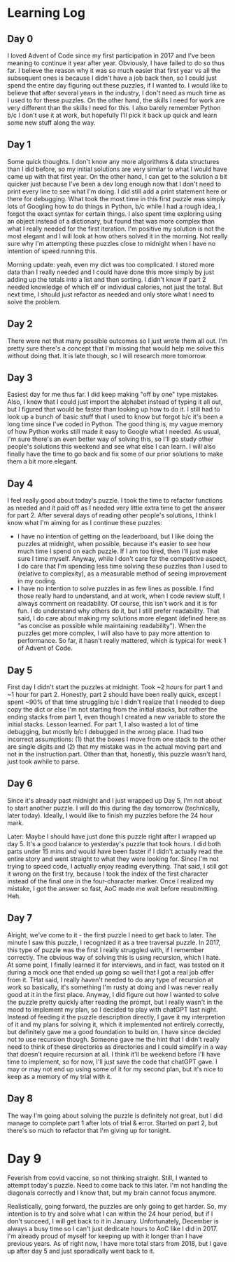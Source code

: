 # Learning Log

## Day 0

I loved Advent of Code since my first participation in 2017 and I've been meaning to continue it year after year. Obviously, I have failed to do so thus far. I believe the reason why it was so much easier that first year vs all the subsequent ones is because I didn't have a job back then, so I could just spend the entire day figuring out these puzzles, if I wanted to. I would like to believe that after several years in the industry, I don't need as much time as I used to for these puzzles. On the other hand, the skills I need for work are very different than the skills I need for this. I also barely remember Python b/c I don't use it at work, but hopefully I'll pick it back up quick and learn some new stuff along the way.

## Day 1

Some quick thoughts. I don't know any more algorithms & data structures than I did before, so my initial solutions are very similar to what I would have came up with that first year. On the other hand, I can get to the solution a bit quicker just because I've been a dev long enough now that I don't need to print every line to see what I'm doing. I did still add a print statement here or there for debugging. What took the most time in this first puzzle was simply lots of Googling how to do things in Python, b/c while I had a rough idea, I forgot the exact syntax for certain things. I also spent time exploring using an object instead of a dictionary, but found that was more complex than what I really needed for the first iteration. I'm positive my solution is not the most elegant and I will look at how others solved it in the morning. Not really sure why I'm attempting these puzzles close to midnight when I have no intention of speed running this.

Morning update: yeah, even my dict was too complicated. I stored more data than I really needed and I could have done this more simply by just adding up the totals into a list and then sorting. I didn't know if part 2 needed knowledge of which elf or individual calories, not just the total. But next time, I should just refactor as needed and only store what I need to solve the problem.

## Day 2

There were not that many possible outcomes so I just wrote them all out. I'm pretty sure there's a concept that I'm missing that would help me solve this without doing that. It is late though, so I will research more tomorrow.

## Day 3

Easiest day for me thus far. I did keep making "off by one" type mistakes. Also, I knew that I could just import the alphabet instead of typing it all out, but I figured that would be faster than looking up how to do it. I still had to look up a bunch of basic stuff that I used to know but forgot b/c it's been a long time since I've coded in Python. The good thing is, my vague memory of how Python works still made it easy to Google what I needed. As usual, I'm sure there's an even better way of solving this, so I'll go study other people's solutions this weekend and see what else I can learn. I will also finally have the time to go back and fix some of our prior solutions to make them a bit more elegant.

## Day 4

I feel really good about today's puzzle. I took the time to refactor functions as needed and it paid off as I needed very little extra time to get the answer for part 2. After several days of reading other people's solutions, I think I know what I'm aiming for as I continue these puzzles:

* I have no intention of getting on the leaderboard, but I like doing the puzzles at midnight, when possible, because it's easier to see how much time I spend on each puzzle. If I am too tired, then I'll just make sure I time myself. Anyway, while I don't care for the competitive aspect, I do care that I'm spending less time solving these puzzles than I used to (relative to complexity), as a measurable method of seeing improvement in my coding.
* I have no intention to solve puzzles in as few lines as possible. I find those really hard to understand, and at work, when I code review stuff, I always comment on readability. Of course, this isn't work and it is for fun. I do understand why others do it, but I still prefer readability. That said, I do care about making my solutions more elegant (defined here as "as concise as possible while maintaining readability"). When the puzzles get more complex, I will also have to pay more attention to performance. So far, it hasn't really mattered, which is typical for week 1 of Advent of Code.

## Day 5

First day I didn't start the puzzles at midnight. Took ~2 hours for part 1 and ~1 hour for part 2. Honestly, part 2 should have been really quick, except I spent ~90% of that time struggling b/c I didn't realize that I needed to deep copy the dict or else I'm not starting from the initial stacks, but rather the ending stacks from part 1, even though I created a new variable to store the initial stacks. Lesson learned. For part 1, I also wasted a lot of time debugging, but mostly b/c I debugged in the wrong place. I had two incorrect assumptions: (1) that the boxes I move from one stack to the other are single digits and (2) that my mistake was in the actual moving part and not in the instruction part. Other than that, honestly, this puzzle wasn't hard, just took awhile to parse.

## Day 6

Since it's already past midnight and I just wrapped up Day 5, I'm not about to start another puzzle. I will do this during the day tomorrow (technically, later today). Ideally, I would like to finish my puzzles before the 24 hour mark.

Later: Maybe I should have just done this puzzle right after I wrapped up day 5. It's a good balance to yesterday's puzzle that took hours. I did both parts under 15 mins and would have been faster if I didn't actually read the entire story and went straight to what they were looking for. Since I'm not trying to speed code, I actually enjoy reading everything. That said, I still got it wrong on the first try, because I took the index of the first character instead of the final one in the four-character marker. Once I realized my mistake, I got the answer so fast, AoC made me wait before resubmitting. Heh.

## Day 7

Alright, we've come to it - the first puzzle I need to get back to later. The minute I saw this puzzle, I recognized it as a tree traversal puzzle. In 2017, this type of puzzle was the first I really struggled with, if I remember correctly. The obvious way of solving this is using recursion, which I hate. At some point, I finally learned it for interviews, and in fact, was tested on it during a mock one that ended up going so well that I got a real job offer from it. THat said, I really haven't needed to do any type of recursion at work so basically, it's something I'm rusty at doing and I was never really good at it in the first place. Anyway, I did figure out how I wanted to solve the puzzle pretty quickly after reading the prompt, but I really wasn't in the mood to implement my plan, so I decided to play with chatGPT last night. Instead of feeding it the puzzle description directly, I gave it my interpretion of it and my plans for solving it, which it implemented not entirely correctly, but definitely gave me a good foundation to build on. I have since decided not to use recursion though. Someone gave me the hint that I didn't really need to think of these directories as directories and I could simplify in a way that doesn't require recursion at all. I think it'll be weekend before I'll have time to implement, so for now, I'll just save the code that chatGPT gave. I may or may not end up using some of it for my second plan, but it's nice to keep as a memory of my trial with it.

## Day 8

The way I'm going about solving the puzzle is definitely not great, but I did manage to complete part 1 after lots of trial & error. Started on part 2, but there's so much to refactor that I'm giving up for tonight.

# Day 9

Feverish from covid vaccine, so not thinking straight. Still, I wanted to attempt today's puzzle. Need to come back to this later. I'm not handling the diagonals correctly and I know that, but my brain cannot focus anymore.

Realistically, going forward, the puzzles are only going to get harder. So, my intention is to try and solve what I can within the 24 hour period, but if I don't succeed, I will get back to it in January. Unfortunately, December is always a busy time so I can't just dedicate hours to AoC like I did in 2017. I'm already proud of myself for keeping up with it longer than I have previous years. As of right now, I have more total stars from 2018, but I gave up after day 5 and just sporadically went back to it. 
